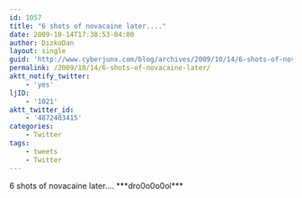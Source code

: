```yaml
---
id: 1057
title: "6 shots of novacaine later...."
date: 2009-10-14T17:38:53-04:00
author: DizkoDan
layout: single
guid: 'http://www.cyberjunx.com/blog/archives/2009/10/14/6-shots-of-novacaine-later/'
permalink: /2009/10/14/6-shots-of-novacaine-later/
aktt_notify_twitter:
    - 'yes'
ljID:
    - '1021'
aktt_twitter_id:
    - '4872403415'
categories:
    - Twitter
tags:
    - tweets
    - Twitter
---
```


6 shots of novacaine later…. \*\*\*dro0o0o0ol\*\*\*